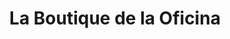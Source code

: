 ---
title: "La Boutique de la Oficina"
url: /madrid/la-boutique-de-la-oficina/
shop: material de oficina
---